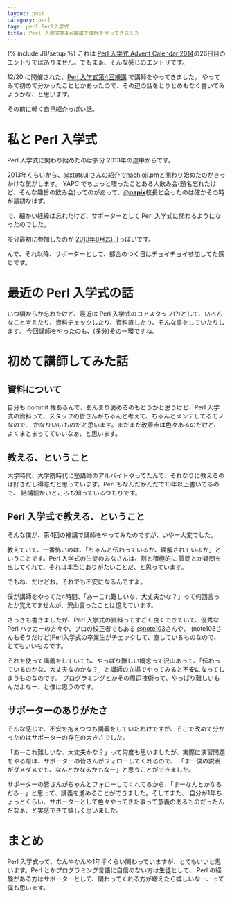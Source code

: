 ```yaml
---
layout: post
category: perl
tags: perl Perl入学式
title: Perl 入学式第4回補講で講師をやってきました
---
```

{% include JB/setup %}
これは [Perl 入学式 Advent Calendar 2014](http://qiita.com/advent-calendar/2014/perl-entrance)の26日目のエントリではありません。でもまぁ、そんな感じのエントリです。

12/20 に開催された、[Perl 入学式第4回補講](http://www.zusaar.com/event/12707004) で講師をやってきました。
やってみて初めて分かったこととかあったので、その辺の話をとりとめもなく書いてみようかな、と思います。

その前に軽く自己紹介っぽい話。

# 私と Perl 入学式
Perl 入学式に関わり始めたのは多分 2013年の途中からです。

2013年くらいから、[@xtetsuji](https://twitter.com/xtetsuji)さんの紹介で[hachioji.pm](http://hachiojipm.org/)と関わり始めたのがきっかけな気がします。
YAPC でちょっと喋ったことある人飲み会(題名忘れたけど、そんな趣旨の飲み会)ってのがあって、[@__papix__](https://twitter.com/__papix__)校長と会ったのは確かその時が最初なはず。

で、細かい経緯は忘れたけど、サポーターとして Perl 入学式に関わるようになったのでした。

多分最初に参加したのが [2013年8月23日](http://tsucchi.github.io/perl/2013/08/28/perl-entrance/)っぽいです。

んで、それ以降、サポーターとして、都合のつく日はチョイチョイ参加してた感じです。

# 最近の Perl 入学式の話
いつ頃からか忘れたけど、最近は Perl 入学式のコアスタッフ(?)として、いろんなこと考えたり、資料チェックしたり、資料直したり、そんな事をしていたりします。
今回講師をやったのも、(多分)その一環ですね。

# 初めて講師してみた話
## 資料について
自分も commit 権あるんで、あんまり褒めるのもどうかと思うけど、Perl 入学式の資料って、スタッフの皆さんがちゃんと考えて、ちゃんとメンテしてるモノなので、
かなりいいものだと思います。まだまだ改善点は色々あるのだけど、よくまとまってていいなぁ、と思います。

## 教える、ということ
大学時代、大学院時代に塾講師のアルバイトやってたんで、それなりに教えるのは好きだし得意だと思っています。Perl もなんだかんだで10年以上書いてるので、
結構細かいところも知っているつもりです。

## Perl 入学式で教える、ということ
そんな僕が、第4回の補講で講師をやってみたのですが、いやー大変でした。

教えていて、一番怖いのは、「ちゃんと伝わっているか、理解されているか」ということです。Perl 入学式の生徒のみなさんは、割と積極的に
質問とか疑問を出してくれて、それは本当にありがたいことだ、と思っています。

でもね、だけどね。それでも不安になるんですよ。

僕が講師をやってた4時間、「あーこれ難しいな、大丈夫かな？」って何回言ったか覚えてませんが、沢山言ったことは憶えています。

さっきも書きましたが、Perl 入学式の資料ってすごく良くできていて、優秀な Perl ハッカーの方々や、プロの校正者でもある [@note103](https://twitter.com/note103)さんや、
(note103さんもそうだけど)Perl入学式の卒業生がチェックして、直しているものなので、とてもいいものです。

それを使って講義をしていても、やっぱり難しい概念って沢山あって、「伝わっているのかな、大丈夫なのかな？」と講師の立場でやってみると不安になってしまうものなのです。
プログラミングとかその周辺技術って、やっぱり難しいもんだよなー、と僕は思うのです。

## サポーターのありがたさ
そんな感じで、不安を抱えつつも講義をしていたわけですが、そこで改めて分かったのはサポーターの存在の大きさでした。

「あーこれ難しいな、大丈夫かな？」って何度も思いましたが、実際に演習問題をやる際は、サポーターの皆さんがフォローしてくれるので、
「まー僕の説明がダメダメでも、なんとかなるかもなー」と思うことができました。

サポーターの皆さんがちゃんとフォローしてくれてるから、「まーなんとかなるだろー」と思って、講義を進めることができました。そしてまた、
自分が1年ちょっとくらい、サポーターとして色々やってきた事って意義のあるものだったんだなぁ、と実感できて嬉しく思いました。

# まとめ
Perl 入学式って、なんやかんや1年半くらい関わっていますが、とてもいいと思います。Perl とかプログラミング言語に自信のない方は生徒として、
Perl の経験がある方はサポーターとして、関わってくれる方が増えたら嬉しいなー、って僕も思います。

